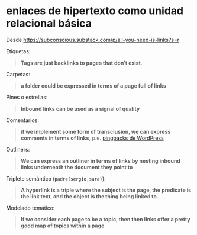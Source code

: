 # enlaces de hipertexto como unidad relacional básica
Desde <https://subconscious.substack.com/p/all-you-need-is-links?s=r>

Etiquetas: 

>**Tags are just backlinks to pages that don’t exist**.

Carpetas: 

>**a folder could be expressed in terms of a page full of links**

Pines o estrellas:

>**Inbound links can be used as a signal of quality**

Comentarios: 

>**if we implement some form of transclusion, we can express comments in terms of links**, p.e. [pingbacks de WordPress](https://wordpress.org/support/article/trackbacks-and-pingbacks/)

Outliners:

>**We can express an outliner in terms of links by nesting inbound links underneath the document they point to**

Triplete semántico (`padre(sergio,sara)`): 

>**A hyperlink is a triple where the subject is the page, the predicate is the link text, and the object is the thing being linked to**.

Modelado temático: 

>**If we consider each page to be a topic, then then links offer a pretty good map of topics within a page**

